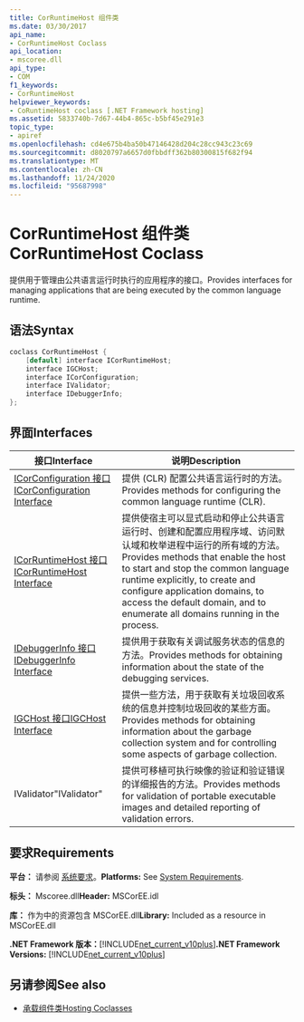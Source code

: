 ```yaml
---
title: CorRuntimeHost 组件类
ms.date: 03/30/2017
api_name:
- CorRuntimeHost Coclass
api_location:
- mscoree.dll
api_type:
- COM
f1_keywords:
- CorRuntimeHost
helpviewer_keywords:
- CoRuntimeHost coclass [.NET Framework hosting]
ms.assetid: 5833740b-7d67-44b4-865c-b5bf45e291e3
topic_type:
- apiref
ms.openlocfilehash: cd4e675b4ba50b47146428d204c28cc943c23c69
ms.sourcegitcommit: d8020797a6657d0fbbdff362b80300815f682f94
ms.translationtype: MT
ms.contentlocale: zh-CN
ms.lasthandoff: 11/24/2020
ms.locfileid: "95687998"
---
```

# <a name="corruntimehost-coclass"></a><span data-ttu-id="0d070-102">CorRuntimeHost 组件类</span><span class="sxs-lookup"><span data-stu-id="0d070-102">CorRuntimeHost Coclass</span></span>

<span data-ttu-id="0d070-103">提供用于管理由公共语言运行时执行的应用程序的接口。</span><span class="sxs-lookup"><span data-stu-id="0d070-103">Provides interfaces for managing applications that are being executed by the common language runtime.</span></span>  
  
## <a name="syntax"></a><span data-ttu-id="0d070-104">语法</span><span class="sxs-lookup"><span data-stu-id="0d070-104">Syntax</span></span>  
  
```cpp  
coclass CorRuntimeHost {  
    [default] interface ICorRuntimeHost;  
    interface IGCHost;  
    interface ICorConfiguration;  
    interface IValidator;  
    interface IDebuggerInfo;  
};  
```  
  
## <a name="interfaces"></a><span data-ttu-id="0d070-105">界面</span><span class="sxs-lookup"><span data-stu-id="0d070-105">Interfaces</span></span>  
  
|<span data-ttu-id="0d070-106">接口</span><span class="sxs-lookup"><span data-stu-id="0d070-106">Interface</span></span>|<span data-ttu-id="0d070-107">说明</span><span class="sxs-lookup"><span data-stu-id="0d070-107">Description</span></span>|  
|---------------|-----------------|  
|[<span data-ttu-id="0d070-108">ICorConfiguration 接口</span><span class="sxs-lookup"><span data-stu-id="0d070-108">ICorConfiguration Interface</span></span>](icorconfiguration-interface.md)|<span data-ttu-id="0d070-109">提供 (CLR) 配置公共语言运行时的方法。</span><span class="sxs-lookup"><span data-stu-id="0d070-109">Provides methods for configuring the common language runtime (CLR).</span></span>|  
|[<span data-ttu-id="0d070-110">ICorRuntimeHost 接口</span><span class="sxs-lookup"><span data-stu-id="0d070-110">ICorRuntimeHost Interface</span></span>](icorruntimehost-interface.md)|<span data-ttu-id="0d070-111">提供使宿主可以显式启动和停止公共语言运行时、创建和配置应用程序域、访问默认域和枚举进程中运行的所有域的方法。</span><span class="sxs-lookup"><span data-stu-id="0d070-111">Provides methods that enable the host to start and stop the common language runtime explicitly, to create and configure application domains, to access the default domain, and to enumerate all domains running in the process.</span></span>|  
|[<span data-ttu-id="0d070-112">IDebuggerInfo 接口</span><span class="sxs-lookup"><span data-stu-id="0d070-112">IDebuggerInfo Interface</span></span>](idebuggerinfo-interface.md)|<span data-ttu-id="0d070-113">提供用于获取有关调试服务状态的信息的方法。</span><span class="sxs-lookup"><span data-stu-id="0d070-113">Provides methods for obtaining information about the state of the debugging services.</span></span>|  
|[<span data-ttu-id="0d070-114">IGCHost 接口</span><span class="sxs-lookup"><span data-stu-id="0d070-114">IGCHost Interface</span></span>](igchost-interface.md)|<span data-ttu-id="0d070-115">提供一些方法，用于获取有关垃圾回收系统的信息并控制垃圾回收的某些方面。</span><span class="sxs-lookup"><span data-stu-id="0d070-115">Provides methods for obtaining information about the garbage collection system and for controlling some aspects of garbage collection.</span></span>|  
|<span data-ttu-id="0d070-116">IValidator</span><span class="sxs-lookup"><span data-stu-id="0d070-116">"IValidator"</span></span>|<span data-ttu-id="0d070-117">提供可移植可执行映像的验证和验证错误的详细报告的方法。</span><span class="sxs-lookup"><span data-stu-id="0d070-117">Provides methods for validation of portable executable images and detailed reporting of validation errors.</span></span>|  
  
## <a name="requirements"></a><span data-ttu-id="0d070-118">要求</span><span class="sxs-lookup"><span data-stu-id="0d070-118">Requirements</span></span>  

 <span data-ttu-id="0d070-119">**平台：** 请参阅 [系统要求](../../get-started/system-requirements.md)。</span><span class="sxs-lookup"><span data-stu-id="0d070-119">**Platforms:** See [System Requirements](../../get-started/system-requirements.md).</span></span>  
  
 <span data-ttu-id="0d070-120">**标头：** Mscoree.dll</span><span class="sxs-lookup"><span data-stu-id="0d070-120">**Header:** MSCorEE.idl</span></span>  
  
 <span data-ttu-id="0d070-121">**库：** 作为中的资源包含 MSCorEE.dll</span><span class="sxs-lookup"><span data-stu-id="0d070-121">**Library:** Included as a resource in MSCorEE.dll</span></span>  
  
 <span data-ttu-id="0d070-122">**.NET Framework 版本：**[!INCLUDE[net_current_v10plus](../../../../includes/net-current-v10plus-md.md)]</span><span class="sxs-lookup"><span data-stu-id="0d070-122">**.NET Framework Versions:** [!INCLUDE[net_current_v10plus](../../../../includes/net-current-v10plus-md.md)]</span></span>  
  
## <a name="see-also"></a><span data-ttu-id="0d070-123">另请参阅</span><span class="sxs-lookup"><span data-stu-id="0d070-123">See also</span></span>

- [<span data-ttu-id="0d070-124">承载组件类</span><span class="sxs-lookup"><span data-stu-id="0d070-124">Hosting Coclasses</span></span>](hosting-coclasses.md)
